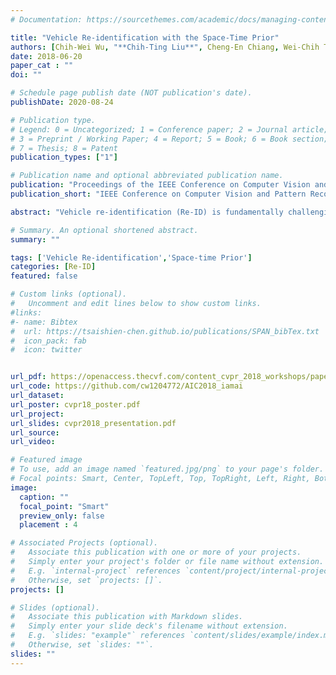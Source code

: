 ```yaml
---
# Documentation: https://sourcethemes.com/academic/docs/managing-content/

title: "Vehicle Re-identification with the Space-Time Prior"
authors: [Chih-Wei Wu, "**Chih-Ting Liu**", Cheng-En Chiang, Wei-Chih Tu, Shao-Yi Chien]
date: 2018-06-20
paper_cat : ""
doi: ""

# Schedule page publish date (NOT publication's date).
publishDate: 2020-08-24

# Publication type.
# Legend: 0 = Uncategorized; 1 = Conference paper; 2 = Journal article;
# 3 = Preprint / Working Paper; 4 = Report; 5 = Book; 6 = Book section;
# 7 = Thesis; 8 = Patent
publication_types: ["1"]

# Publication name and optional abbreviated publication name.
publication: "Proceedings of the IEEE Conference on Computer Vision and Pattern Recognition Workshops"
publication_short: "IEEE Conference on Computer Vision and Pattern Recognition Workshops (CVPRW)"

abstract: "Vehicle re-identification (Re-ID) is fundamentally challenging due to the difficulties in data labeling, visual domain mismatch between datasets and diverse appearance of the same vehicle. We propose the adaptive feature learning technique based on the space-time prior to address these issues. The idea is demonstrated effectively in both the human Re-ID and the vehicle Re-ID tasks. We train a vehicle feature extractor in a multi-task learning manner on three existing vehicle datasets and fine-tune the feature extractor with the adaptive feature learning technique on the target domain. We then develop a vehicle Re-ID system based on the learned vehicle feature extractor. Finally, our meticulous system design leads to the second place in the 2018 NVIDIA AI City Challenge Track 3."

# Summary. An optional shortened abstract.
summary: ""

tags: ['Vehicle Re-identification','Space-time Prior']
categories: [Re-ID]
featured: false

# Custom links (optional).
#   Uncomment and edit lines below to show custom links.
#links:
#- name: Bibtex
#  url: https://tsaishien-chen.github.io/publications/SPAN_bibTex.txt
#  icon_pack: fab
#  icon: twitter


url_pdf: https://openaccess.thecvf.com/content_cvpr_2018_workshops/papers/w3/Wu_Vehicle_Re-Identification_With_CVPR_2018_paper.pdf 
url_code: https://github.com/cw1204772/AIC2018_iamai
url_dataset:
url_poster: cvpr18_poster.pdf 
url_project:
url_slides: cvpr2018_presentation.pdf
url_source:
url_video:

# Featured image
# To use, add an image named `featured.jpg/png` to your page's folder. 
# Focal points: Smart, Center, TopLeft, Top, TopRight, Left, Right, BottomLeft, Bottom, BottomRight.
image:
  caption: ""
  focal_point: "Smart"
  preview_only: false
  placement : 4

# Associated Projects (optional).
#   Associate this publication with one or more of your projects.
#   Simply enter your project's folder or file name without extension.
#   E.g. `internal-project` references `content/project/internal-project/index.md`.
#   Otherwise, set `projects: []`.
projects: []

# Slides (optional).
#   Associate this publication with Markdown slides.
#   Simply enter your slide deck's filename without extension.
#   E.g. `slides: "example"` references `content/slides/example/index.md`.
#   Otherwise, set `slides: ""`.
slides: ""
---
```

